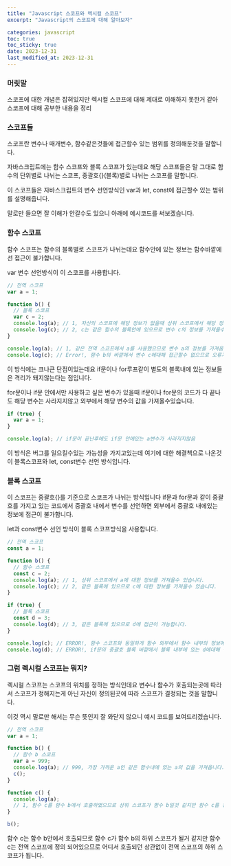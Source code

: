 ```yaml
---
title: "Javascript 스코프와 렉시컬 스코프"
excerpt: "Javascript의 스코프에 대해 알아보자"

categories: javascript
toc: true
toc_sticky: true
date: 2023-12-31
last_modified_at: 2023-12-31
---
```


### 머릿말

스코프에 대한 개념은 잡혀있지만 렉시컬 스코프에 대해 제대로 이해하지 못한거 같아 스코프에 대해 공부한 내용을 정리

### 스코프들

스코프란 변수나 매개변수, 함수같은것들에 접근할수 있는 범위를 정의해둔것을 말합니다.

자바스크립트에는 함수 스코프와 블록 스코프가 있는데요 해당 스코프들은 말 그대로 함수의 단위별로 나뉘는 스코프, 중괄호{}(블록)별로 나뉘는 스코프를 말합니다.

이 스코프들은 자바스크립트의 변수 선언방식인 var과 let, const에 접근할수 있는 범위를 설명해줍니다.

말로만 들으면 잘 이해가 안갈수도 있으니 아래에 예시코드를 써보겠습니다.

### 함수 스코프

함수 스코프는 함수의 블록별로 스코프가 나뉘는데요 함수안에 있는 정보는 함수바깥에선 접근이 불가합니다.

var 변수 선언방식이 이 스코프를 사용합니다.

```js
// 전역 스코프
var a = 1;

function b() {
  // 블록 스코프
  var c = 2;
  console.log(a); // 1, 자신의 스코프에 해당 정보가 없을때 상위 스코프에서 해당 정보를 찾은다음 값을 가져올수 있습니다.
  console.log(c); // 2, c는 같은 함수의 블록안에 있으므로 변수 c의 정보를 가져올수있음
}

console.log(a); // 1, 같은 전역 스코프에서 a를 사용했으므로 변수 a의 정보를 가져옴
console.log(c); // Error!, 함수 b의 바깥에서 변수 c에대해 접근할수 없으므로 오류가 발생함
```

이 방식에는 크나큰 단점이있는데요 if문이나 for루프같이 별도의 블록내에 있는 정보들은 격리가 돼지않는다는 점입니다.

for문이나 if문 안에서만 사용하고 싶은 변수가 있을때 if문이나 for문의 코드가 다 끝나도 해당 변수는 사라지지않고 외부에서 해당 변수의 값을 가져올수있습니다.

```js
if (true) {
  var a = 1;
}

console.log(a); // if문이 끝난후에도 if문 안에있는 a변수가 사라지지않음
```

이 방식은 버그를 일으킬수있는 가능성을 가지고있는데 여기에 대한 해결책으로 나온것이 블록스코프와 let, const변수 선언 방식입니다.

### 블록 스코프

이 스코프는 중괄호{}를 기준으로 스코프가 나뉘는 방식입니다 if문과 for문과 같이 중괄호를 가지고 있는 코드에서 중괄호 내에서 변수를 선언하면 외부에서 중괄호 내에있는 정보에 접근이 불가합니다.

let과 const변수 선언 방식이 블록 스코프방식을 사용합니다.

```js
// 전역 스코프
const a = 1;

function b() {
  // 함수 스코프
  const c = 2;
  console.log(a); // 1, 상위 스코프에서 a에 대한 정보를 가져올수 있습니다.
  console.log(c); // 2, 같은 블록에 있으므로 c에 대한 정보를 가져올수 있습니다.
}

if (true) {
  // 블록 스코프
  const d = 3;
  console.log(d); // 3, 같은 블록에 있으므로 d에 접근이 가능합니다.
}

console.log(c); // ERROR!, 함수 스코프와 동일하게 함수 외부에서 함수 내부의 정보에 접근할수 없습니다.
console.log(d); // ERROR!, if문의 중괄호 블록 바깥에서 블록 내부에 있는 d에대해 접근이 불가합니다.
```

### 그럼 렉시컬 스코프는 뭐지?

렉시컬 스코프는 스코프의 위치를 정하는 방식인데요 변수나 함수가 호출되는곳에 따라서 스코프가 정해지는게 아닌 자신이 정의된곳에 따라 스코프가 결정되는 것을 말합니다.

이것 역시 말로만 해서는 무슨 뜻인지 잘 와닫지 않으니 예시 코드를 보여드리겠습니다.

```js
// 전역 스코프
var a = 1;

function b() {
  // 함수 b 스코프
  var a = 999;
  console.log(a); // 999, 가장 가까운 a인 같은 함수내에 있는 a의 값을 가져옵니다.
  c();
}

function c() {
  console.log(a);
  // 1, 함수 c를 함수 b에서 호출하였으므로 상위 스코프가 함수 b일것 같지만 함수 c를 정의했을때 이미 스코프가 결정되었으므로 상위 스코프는 함수 b의 스코프가 아닌 전역 스코프가 됩니다.
}

b();
```

함수 c는 함수 b안에서 호출되므로 함수 c가 함수 b의 하위 스코프가 될거 같지만 함수 c는 전역 스코프에 정의 되어있으므로 어디서 호출되던 상관없이 전역 스코프의 하위 스코프가 됩니다.
